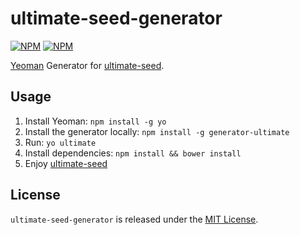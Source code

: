 # ultimate-seed-generator

[![NPM](https://nodei.co/npm/generator-ultimate.png?downloads=false&stars=false)](https://npmjs.org/package/generator-ultimate) [![NPM](https://nodei.co/npm-dl/generator-ultimate.png?months=6)](https://npmjs.org/package/generator-ultimate)

[Yeoman](http://yeoman.io/) Generator for [ultimate-seed](https://github.com/pilwon/node-ultimate-seed).

## Usage

1. Install Yeoman: `npm install -g yo`
2. Install the generator locally: `npm install -g generator-ultimate`
3. Run: `yo ultimate`
4. Install dependencies: `npm install && bower install`
5. Enjoy [ultimate-seed](https://github.com/pilwon/node-ultimate-seed#how-to-use)

## License

  `ultimate-seed-generator` is released under the [MIT License](http://opensource.org/licenses/MIT).
